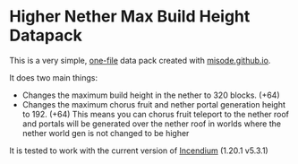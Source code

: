 # Higher Nether Max Build Height Datapack

This is a very simple, [one-file](https://github.com/anonymous123-code/higher-nether-max-build-height-datapack/blob/main/data/minecraft/dimension_type/the_nether.json) data pack created with [misode.github.io](https://misode.github.io/).

It does two main things:

- Changes the maximum build height in the nether to 320 blocks. (+64)
- Changes the maximum chorus fruit and nether portal generation height to 192. (+64) This means you can chorus fruit teleport to the nether roof and portals will be generated over the nether roof in worlds where the nether world gen is not changed to be higher

It is tested to work with the current version of [Incendium](https://modrinth.com/mod/incendium) (1.20.1 v5.3.1)

